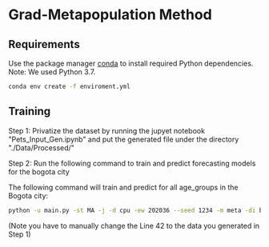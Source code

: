 # Grad-Metapopulation Method

## Requirements

Use the package manager [conda](https://docs.conda.io/en/latest/) to install required Python dependencies. Note: We used Python 3.7.

```bash
conda env create -f enviroment.yml
```

## Training

Step 1: Privatize the dataset by running the jupyet notebook "Pets_Input_Gen.ipynb" and put the generated file under the directory "./Data/Processed/"

Step 2: Run the following command to train and predict forecasting models for the bogota city

The following command will train and predict for all age_groups in the Bogota city:

```bash
python -u main.py -st MA -j -d cpu -ew 202036 --seed 1234 -m meta -di bogota
```

(Note you have to manually change the Line 42 to the data you generated in Step 1)
